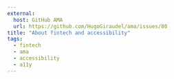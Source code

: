 ```yaml
---
external:
  host: GitHub AMA
  url: https://github.com/HugoGiraudel/ama/issues/80
title: "About fintech and accessibility"
tags: 
  - fintech
  - ama
  - accessibility
  - a11y
---
```

